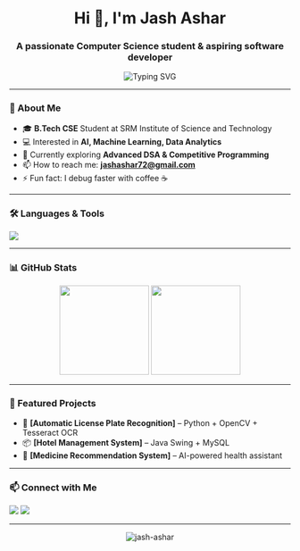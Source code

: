<!-- Title Section -->
<h1 align="center">Hi 👋, I'm Jash Ashar</h1>
<h3 align="center">A passionate Computer Science student & aspiring software developer</h3>

<!-- Animated Typing Effect -->
<p align="center">
  <img src="https://readme-typing-svg.herokuapp.com?size=25&duration=3000&color=00F7FF&center=true&vCenter=true&lines=AI+Enthusiast;Full+Stack+Developer;C%2B%2B+Lover;Always+Learning+New+Things" alt="Typing SVG">
</p>

---

### 🚀 About Me
- 🎓 **B.Tech CSE** Student at SRM Institute of Science and Technology  
- 💻 Interested in **AI, Machine Learning, Data Analytics**  
- 🌱 Currently exploring **Advanced DSA & Competitive Programming**  
- 📫 How to reach me: **jashashar72@gmail.com**  
- ⚡ Fun fact: I debug faster with coffee ☕

---

### 🛠️ Languages & Tools
<p align="left">
  <img src="https://skillicons.dev/icons?i=cpp,python,java,html,css,javascript,mysql,git,github,vscode,opencv" />
</p>

---

### 📊 GitHub Stats
<p align="center">
  <img height="160em" src="https://github-readme-stats.vercel.app/api?username=jash-ashar&show_icons=true&theme=tokyonight&count_private=true"/>
  <img height="160em" src="https://github-readme-streak-stats.herokuapp.com/?user=jash-ashar&theme=tokyonight"/>
</p>

---

### 🌟 Featured Projects
- 🚗 **[Automatic License Plate Recognition]** – Python + OpenCV + Tesseract OCR
- 📦 **[Hotel Management System]** – Java Swing + MySQL
- 💊 **[Medicine Recommendation System]** – AI-powered health assistant

---

### 📫 Connect with Me
<p align="left">
  <a href="https://linkedin.com/in/jash-ashar" target="_blank"><img src="https://skillicons.dev/icons?i=linkedin"></a>
  <a href="mailto:your-email"><img src="https://skillicons.dev/icons?i=gmail"></a>
</p>

---

<p align="center">
  <img src="https://komarev.com/ghpvc/?username=jash-ashar&label=Profile%20Views&color=0e75b6&style=flat" alt="jash-ashar" />
</p>
